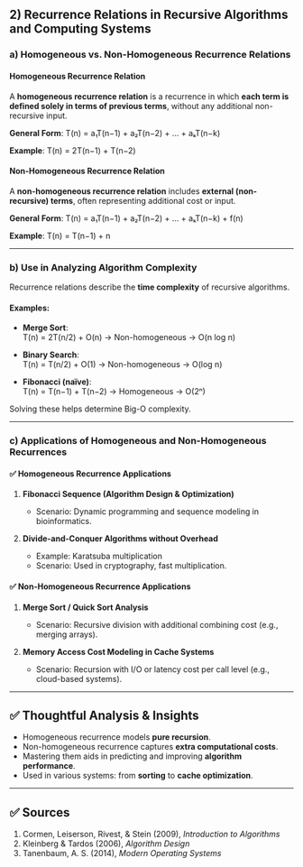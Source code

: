 
## 2) Recurrence Relations in Recursive Algorithms and Computing Systems

### a) Homogeneous vs. Non-Homogeneous Recurrence Relations

#### Homogeneous Recurrence Relation
A **homogeneous recurrence relation** is a recurrence in which **each term is defined solely in terms of previous terms**, without any additional non-recursive input.

**General Form**:
T(n) = a₁T(n−1) + a₂T(n−2) + ... + aₖT(n−k)

**Example**:
T(n) = 2T(n−1) + T(n−2)

#### Non-Homogeneous Recurrence Relation
A **non-homogeneous recurrence relation** includes **external (non-recursive) terms**, often representing additional cost or input.

**General Form**:
T(n) = a₁T(n−1) + a₂T(n−2) + ... + aₖT(n−k) + f(n)

**Example**:
T(n) = T(n−1) + n

---

### b) Use in Analyzing Algorithm Complexity

Recurrence relations describe the **time complexity** of recursive algorithms.

#### Examples:

- **Merge Sort**:  
  T(n) = 2T(n/2) + O(n) → Non-homogeneous → O(n log n)

- **Binary Search**:  
  T(n) = T(n/2) + O(1) → Non-homogeneous → O(log n)

- **Fibonacci (naïve)**:  
  T(n) = T(n−1) + T(n−2) → Homogeneous → O(2ⁿ)

Solving these helps determine Big-O complexity.

---

### c) Applications of Homogeneous and Non-Homogeneous Recurrences

#### ✅ Homogeneous Recurrence Applications

1. **Fibonacci Sequence (Algorithm Design & Optimization)**  
   - Scenario: Dynamic programming and sequence modeling in bioinformatics.

2. **Divide-and-Conquer Algorithms without Overhead**  
   - Example: Karatsuba multiplication  
   - Scenario: Used in cryptography, fast multiplication.

#### ✅ Non-Homogeneous Recurrence Applications

1. **Merge Sort / Quick Sort Analysis**  
   - Scenario: Recursive division with additional combining cost (e.g., merging arrays).

2. **Memory Access Cost Modeling in Cache Systems**  
   - Scenario: Recursion with I/O or latency cost per call level (e.g., cloud-based systems).

---

## ✅ Thoughtful Analysis & Insights

- Homogeneous recurrence models **pure recursion**.
- Non-homogeneous recurrence captures **extra computational costs**.
- Mastering them aids in predicting and improving **algorithm performance**.
- Used in various systems: from **sorting** to **cache optimization**.

---



## ✅ Sources
1. Cormen, Leiserson, Rivest, & Stein (2009), *Introduction to Algorithms*  
2. Kleinberg & Tardos (2006), *Algorithm Design*  
3. Tanenbaum, A. S. (2014), *Modern Operating Systems*

